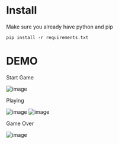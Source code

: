 # Install
Make sure you already have python and pip

`pip install -r requirements.txt`

# DEMO
Start Game

![image](https://github.com/user-attachments/assets/716b55cc-6223-47a2-8d42-23f2dcef5043)

Playing

![image](https://github.com/user-attachments/assets/1430d971-c9f5-4093-be05-0995867c15b3)
![image](https://github.com/user-attachments/assets/4d8a1533-3d70-4cac-9a19-f9d6036570e8)

Game Over

![image](https://github.com/user-attachments/assets/d110c5bf-f8a7-4ee6-8aa2-d93381db5235)
